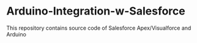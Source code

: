 # Arduino-Integration-w-Salesforce
This repository contains source code of Salesforce Apex/Visualforce and Arduino
